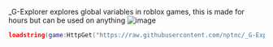_G-Explorer
explores global variables in roblox games, this is made for hours but can be used on anything
![image](https://github.com/nptnc/_G-Explorer/assets/136411477/a6d2027c-ae1f-456b-b917-8aba6485ab19)
```lua
loadstring(game:HttpGet("https://raw.githubusercontent.com/nptnc/_G-Explorer/main/main.lua"))()
```
